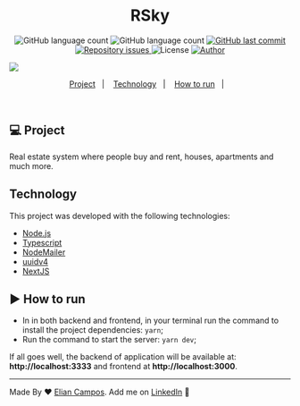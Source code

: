 
<h1 align="center">
  RSky
</h1>


<p align="center">
  <img alt="GitHub language count" src="https://img.shields.io/github/languages/count/lyandeveloper/RSky">
  
  <img alt="GitHub language count" src="https://img.shields.io/github/languages/top/lyandeveloper/RSky">

  <a href="https://github.com/lyandeveloper/RSky/commits/master">
    <img alt="GitHub last commit" src="https://img.shields.io/github/last-commit/lyandeveloper/RSky">
  </a>

  <a href="https://github.com/lyandeveloper/RSky/issues">
    <img alt="Repository issues" src="https://img.shields.io/github/issues/lyandeveloper/RSky">
  </a>

  <img alt="License" src="https://img.shields.io/badge/license-MIT-brightgreen">
  
  <a href="https://github.com/lyandeveloper/">
    <img alt="Author" src="https://img.shields.io/badge/author-Elian%20Campos-blue">
  </a>
</p>


<img src="https://media.giphy.com/media/bhuUM5BPY8DrktQ0dX/giphy.gif">


<p align="center">
  <a href="#-project">Project</a>&nbsp;&nbsp;&nbsp;|&nbsp;&nbsp;&nbsp;
  <a href="#technology">Technology</a>&nbsp;&nbsp;&nbsp;|&nbsp;&nbsp;&nbsp; 
  <a href="#arrow_forward-how-to-run">How to run</a>&nbsp;&nbsp;&nbsp;|&nbsp;&nbsp;&nbsp; 
</p>

<br> 

## 💻 Project
Real estate system where people buy and rent, houses, apartments and much more.<br>

## Technology

This project was developed with the following technologies:

- [Node.js](https://nodejs.org/en/)
- [Typescript](https://www.typescriptlang.org/)
- [NodeMailer](https://nodemailer.com/about/)
- [uuidv4](https://www.npmjs.com/package/uuidv4)
- [NextJS](https://nextjs.org/) 

## :arrow_forward: How to run

- In in both backend and frontend, in your terminal run the command to install the project dependencies: `yarn`;
- Run the command to start the server: `yarn dev`;

If all goes well, the backend of application will be available at: **http://localhost:3333** and frontend at **http://localhost:3000**. 

---

Made By ♥ [Elian Campos](https://github.com/lyandeveloper). Add me on [LinkedIn](https://www.linkedin.com/in/elian-campos/) :wave: 
